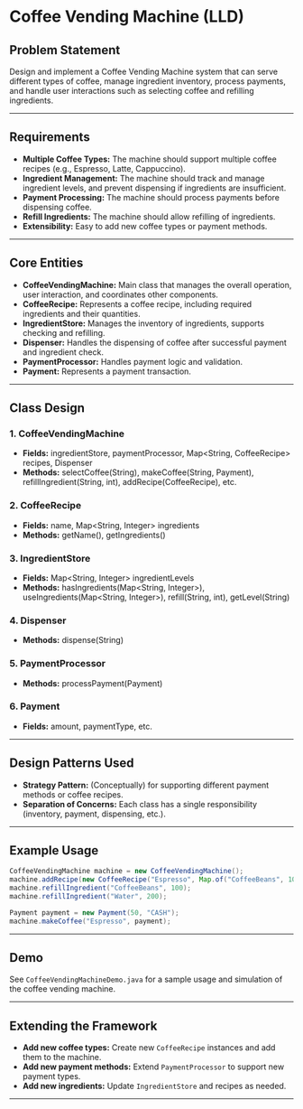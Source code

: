 # Coffee Vending Machine (LLD)

## Problem Statement

Design and implement a Coffee Vending Machine system that can serve different types of coffee, manage ingredient inventory, process payments, and handle user interactions such as selecting coffee and refilling ingredients.

---

## Requirements

- **Multiple Coffee Types:** The machine should support multiple coffee recipes (e.g., Espresso, Latte, Cappuccino).
- **Ingredient Management:** The machine should track and manage ingredient levels, and prevent dispensing if ingredients are insufficient.
- **Payment Processing:** The machine should process payments before dispensing coffee.
- **Refill Ingredients:** The machine should allow refilling of ingredients.
- **Extensibility:** Easy to add new coffee types or payment methods.

---

## Core Entities

- **CoffeeVendingMachine:** Main class that manages the overall operation, user interaction, and coordinates other components.
- **CoffeeRecipe:** Represents a coffee recipe, including required ingredients and their quantities.
- **IngredientStore:** Manages the inventory of ingredients, supports checking and refilling.
- **Dispenser:** Handles the dispensing of coffee after successful payment and ingredient check.
- **PaymentProcessor:** Handles payment logic and validation.
- **Payment:** Represents a payment transaction.

---

## Class Design

### 1. CoffeeVendingMachine
- **Fields:** ingredientStore, paymentProcessor, Map<String, CoffeeRecipe> recipes, Dispenser
- **Methods:** selectCoffee(String), makeCoffee(String, Payment), refillIngredient(String, int), addRecipe(CoffeeRecipe), etc.

### 2. CoffeeRecipe
- **Fields:** name, Map<String, Integer> ingredients
- **Methods:** getName(), getIngredients()

### 3. IngredientStore
- **Fields:** Map<String, Integer> ingredientLevels
- **Methods:** hasIngredients(Map<String, Integer>), useIngredients(Map<String, Integer>), refill(String, int), getLevel(String)

### 4. Dispenser
- **Methods:** dispense(String)

### 5. PaymentProcessor
- **Methods:** processPayment(Payment)

### 6. Payment
- **Fields:** amount, paymentType, etc.

---

## Design Patterns Used

- **Strategy Pattern:** (Conceptually) for supporting different payment methods or coffee recipes.
- **Separation of Concerns:** Each class has a single responsibility (inventory, payment, dispensing, etc.).

---

## Example Usage

```java
CoffeeVendingMachine machine = new CoffeeVendingMachine();
machine.addRecipe(new CoffeeRecipe("Espresso", Map.of("CoffeeBeans", 10, "Water", 30)));
machine.refillIngredient("CoffeeBeans", 100);
machine.refillIngredient("Water", 200);

Payment payment = new Payment(50, "CASH");
machine.makeCoffee("Espresso", payment);
```

---

## Demo

See `CoffeeVendingMachineDemo.java` for a sample usage and simulation of the coffee vending machine.

---

## Extending the Framework

- **Add new coffee types:** Create new `CoffeeRecipe` instances and add them to the machine.
- **Add new payment methods:** Extend `PaymentProcessor` to support new payment types.
- **Add new ingredients:** Update `IngredientStore` and recipes as needed.

---